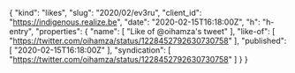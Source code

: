 {
  "kind": "likes",
  "slug": "2020/02/ev3ru",
  "client_id": "https://indigenous.realize.be",
  "date": "2020-02-15T16:18:00Z",
  "h": "h-entry",
  "properties": {
    "name": [
      "Like of @oihamza's tweet"
    ],
    "like-of": [
      "https://twitter.com/oihamza/status/1228452792630730758"
    ],
    "published": [
      "2020-02-15T16:18:00Z"
    ],
    "syndication": [
      "https://twitter.com/oihamza/status/1228452792630730758"
    ]
  }
}
